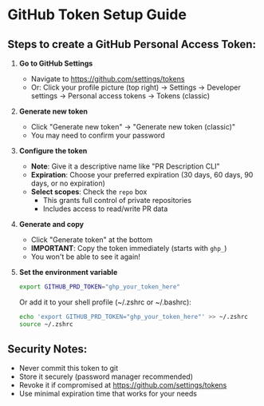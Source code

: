 # GitHub Token Setup Guide

## Steps to create a GitHub Personal Access Token:

1. **Go to GitHub Settings**

   - Navigate to https://github.com/settings/tokens
   - Or: Click your profile picture (top right) → Settings → Developer settings → Personal access tokens → Tokens (classic)

2. **Generate new token**

   - Click "Generate new token" → "Generate new token (classic)"
   - You may need to confirm your password

3. **Configure the token**

   - **Note**: Give it a descriptive name like "PR Description CLI"
   - **Expiration**: Choose your preferred expiration (30 days, 60 days, 90 days, or no expiration)
   - **Select scopes**: Check the `repo` box
     - This grants full control of private repositories
     - Includes access to read/write PR data

4. **Generate and copy**

   - Click "Generate token" at the bottom
   - **IMPORTANT**: Copy the token immediately (starts with `ghp_`)
   - You won't be able to see it again!

5. **Set the environment variable**

   ```bash
   export GITHUB_PRD_TOKEN="ghp_your_token_here"
   ```

   Or add it to your shell profile (~/.zshrc or ~/.bashrc):

   ```bash
   echo 'export GITHUB_PRD_TOKEN="ghp_your_token_here"' >> ~/.zshrc
   source ~/.zshrc
   ```

## Security Notes:

- Never commit this token to git
- Store it securely (password manager recommended)
- Revoke it if compromised at https://github.com/settings/tokens
- Use minimal expiration time that works for your needs
